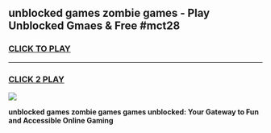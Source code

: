 
## unblocked games zombie games - Play Unblocked Gmaes & Free #mct28
<h3>
<a href="https://news.freeplayer.one?title=unblocked_games_zombie_games&ref=03M">CLICK TO PLAY</a></h3>
<hr>

<h3>
<a href="https://news.freeplayer.one?title=unblocked_games_zombie_games&ref=03M">CLICK 2 PLAY</a>
  
</h3>

<a href="https://news.freeplayer.one?title=unblocked_games_zombie_games&ref=03M"><img src="https://clearcache.store/games.png"></a>


**unblocked games zombie games games unblocked: Your Gateway to Fun and Accessible Online Gaming**
